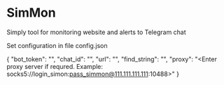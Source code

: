 # SimMon
Simply tool for monitoring website and alerts to Telegram chat





Set configuration in file config.json

{
    "bot_token": "<Enter your Telegram bot token>", 
    "chat_id": "<Enter Telegram chat id>",
    "url": "<Enter url website for monitoring>",
    "find_string": "<Enter find string>",
    "proxy": "<Enter proxy server if requred. Example: socks5://login_simon:pass_simmon@111.111.111.111:10488>"
}
